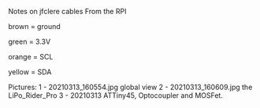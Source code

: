 Notes on jfclere cables
From the RPI

brown = ground

green = 3.3V

orange = SCL

yellow = SDA

Pictures:
1 - 20210313_160554.jpg global view
2 - 20210313_160609.jpg the LiPo_Rider_Pro
3 - 20210313 ATTiny45, Optocoupler and MOSFet.

